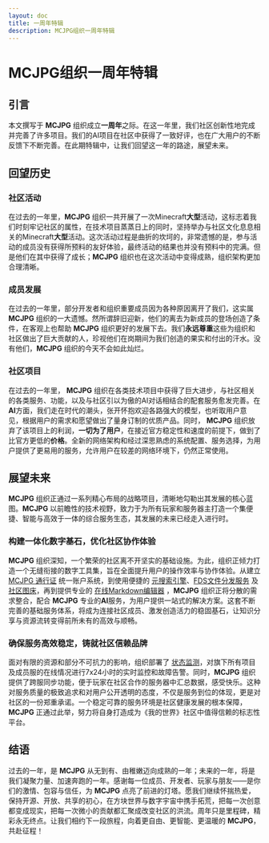 ```yaml
---
layout: doc
title: 一周年特辑
description: MCJPG组织一周年特辑
---
```

# MCJPG组织一周年特辑

## 引言

本文撰写于 **MCJPG** 组织成立**一周年**之际。在这一年里，我们社区创新性地完成并完善了许多项目。我们的AI项目在社区中获得了一致好评，也在广大用户的不断反馈下不断完善。在此期特辑中，让我们回望这一年的路途，展望未来。

## 回望历史

### 社区活动

在过去的一年里，**MCJPG** 组织一共开展了一次Minecraft**大型**活动，这标志着我们时刻牢记社区的属性，在技术项目蒸蒸日上的同时，坚持举办与社区文化息息相关的Minecraft**大型**活动。这次活动过程是曲折的坎坷的，非常遗憾的是，参与活动的成员没有获得所预料的友好体验，最终活动的结果也并没有预料中的完满。但是他们在其中获得了成长；**MCJPG** 组织也在这次活动中变得成熟，组织架构更加合理清晰。

### 成员发展

在过去的一年里，部分开发者和组织重要成员因为各种原因离开了我们，这实属 **MCJPG** 组织的一大遗憾。然所谓辞旧迎新，他们的离去为新成员的登场创造了条件，在客观上也帮助 **MCJPG** 组织更好的发展下去。我们**永远尊重**这些为组织和社区做出了巨大贡献的人，珍视他们在岗期间为我们创造的果实和付出的汗水。没有他们，**MCJPG** 组织的今天不会如此灿烂。

### 社区项目

在过去的一年里， **MCJPG** 组织在各类技术项目中获得了巨大进步，与社区相关的各类服务、功能，以及与社区引以为傲的AI对话相结合的配套服务愈发完善。在**AI**方面，我们走在时代的潮头，张开怀抱欢迎各路强大的模型，也听取用户意见，根据用户的需求和愿望做出了量身订制的优质产品。同时， **MCJPG** 组织放弃了该项目上的利润，**一切为了用户**，在接近官方稳定性和速度的前提下，做到了比官方更低的**价格**。全新的网络架构和经过深思熟虑的系统配置、服务选择，为用户提供了更易用的服务，允许用户在较差的网络环境下，仍然正常使用。

## 展望未来

**MCJPG** 组织正通过一系列精心布局的战略项目，清晰地勾勒出其发展的核心蓝图。**MCJPG** 以前瞻性的技术视野，致力于为所有玩家和服务器主打造一个集便捷、智能与高效于一体的综合服务生态，其发展的未来已经走入进行时。

### 构建一体化数字基石，优化社区协作体验

**MCJPG** 组织深知，一个繁荣的社区离不开坚实的基础设施。为此，组织正倾力打造一个无缝衔接的数字工具集，旨在全面提升用户的操作效率与协作体验。从建立 [MCJPG 通行证](https://sso.mcjpg.org) 统一账户系统，到使用便捷的 [元搜索引擎](https://search.mcjpg.org)、[FDS文件分发服务](https://fds.mcjpg.org) 及 [社区图床](https://image.mcjpg.org)，再到提供专业的 [在线Markdown编辑器](https://editor.mcjpg.org) ，**MCJPG** 组织正将分散的需求整合，配合 **MCJPG** 专业的**AI**服务，为用户提供一站式的解决方案。这套不断完善的基础服务体系，将成为连接社区成员、激发创造活力的稳固基石，让知识分享与资源流转变得前所未有的高效与顺畅​。

### 确保服务高效稳定，铸就社区信赖品牌

面对有限的资源和部分不可抗力的影响，组织部署了 [状态监测](https://status.mcjpg.org)，对旗下所有项目及成员服的在线情况进行7x24小时的实时监控和故障告警。同时，**MCJPG** 组织提供了跨服同步功能，便于玩家在社区合作的服务器中汇总数据，感受快乐。这种对服务质量的极致追求和对用户公开透明的态度，不仅是服务到位的体现，更是对社区的一份郑重承诺。一个稳定可靠的服务环境是社区健康发展的根本保障，**MCJPG** 正通过此举，努力将自身打造成为《我的世界》社区中值得信赖的标志性平台。

## 结语

过去的一年，是 **MCJPG** 从无到有、由稚嫩迈向成熟的一年；未来的一年，将是我们凝聚力量、加速奔跑的一年。感谢每一位成员、开发者、玩家与朋友——是你们的激情、包容与信任，为 **MCJPG** 点亮了前进的灯塔。愿我们继续怀揣热爱，保持开源、开放、共享的初心，在方块世界与数字宇宙中携手拓荒，把每一次创意都变成现实，把每一次微小的贡献都汇聚成改变社区的洪流。周年只是里程碑，精彩永无终点。让我们相约下一段旅程，向着更自由、更智能、更温暖的 **MCJPG**，共赴征程！

